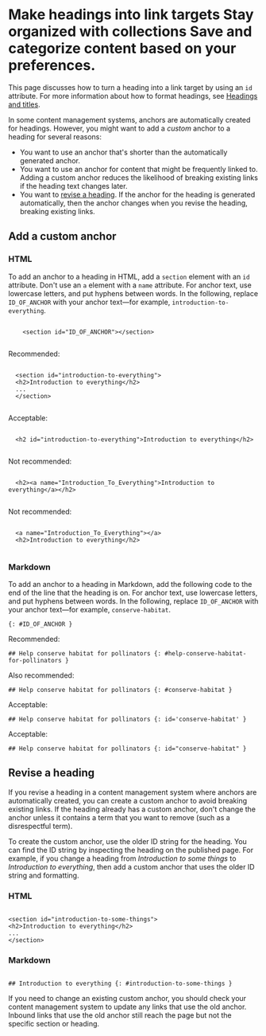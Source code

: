 
# Make headings into link targets Stay organized with collections Save and categorize content based on your preferences.

This page discusses how to turn a heading into a link target by using an
`id` attribute. For more information about how to format headings, see
[Headings and titles](/style/headings).

In some content management systems, anchors are automatically created for headings. However, you
might want to add a *custom* anchor to a heading for several reasons:

* You want to use an anchor that's shorter than the automatically generated anchor.
* You want to use an anchor for content that might be frequently linked to. Adding a custom
  anchor reduces the likelihood of breaking existing links if the heading text changes later.
* You want to [revise a heading](#changing-an-anchor). If the
  anchor for the heading is generated automatically, then the anchor changes when you revise
  the heading, breaking existing links.

## Add a custom anchor

### HTML

To add an anchor to a heading in HTML, add a `section` element
with an `id` attribute. Don't use an `a` element with
a `name` attribute. For anchor text, use lowercase letters, and
put hyphens between words. In the following, replace
`ID_OF_ANCHOR` with your anchor text—for example,
`introduction-to-everything`.

```

    <section id="ID_OF_ANCHOR"></section>
  
```

Recommended:

```

  <section id="introduction-to-everything">
  <h2>Introduction to everything</h2>
  ...
  </section>
  
```

Acceptable:

```

  <h2 id="introduction-to-everything">Introduction to everything</h2>
  
```

Not recommended:

```

  <h2><a name="Introduction_To_Everything">Introduction to everything</a></h2>
  
```

Not recommended:

```

  <a name="Introduction_To_Everything"></a>
  <h2>Introduction to everything</h2>
  
```

### Markdown

To add an anchor to a heading in Markdown, add the following code to the
end of the line that the heading is on. For anchor text, use lowercase
letters, and put hyphens between words. In the following, replace
`ID_OF_ANCHOR` with your anchor text—for example,
`conserve-habitat`.

```
{: #ID_OF_ANCHOR }
```

Recommended:

```
## Help conserve habitat for pollinators {: #help-conserve-habitat-for-pollinators }
```

Also recommended:

```
## Help conserve habitat for pollinators {: #conserve-habitat }
```

Acceptable:

```
## Help conserve habitat for pollinators {: id='conserve-habitat' }
```

Acceptable:

```
## Help conserve habitat for pollinators {: id="conserve-habitat" }
```

## Revise a heading

If you revise a heading in a content management system where anchors are automatically created,
you can create a custom anchor to avoid breaking existing links. If the heading already has a
custom anchor, don't change the anchor unless it contains a term that you want to remove (such as
a disrespectful term).

To create the custom anchor, use the older ID string for the heading. You can find the ID
string by inspecting the heading on the published page. For example, if you change a heading from
*Introduction to some things* to *Introduction to everything*, then add a custom anchor
that uses the older ID string and formatting.

### HTML

```

<section id="introduction-to-some-things">
<h2>Introduction to everything</h2>
...
</section>

```

### Markdown

```

## Introduction to everything {: #introduction-to-some-things }

```

If you need to change an existing custom anchor, you should check your content management
system to update any links that use the old anchor. Inbound links that use the old anchor still
reach the page but not the specific section or heading.

